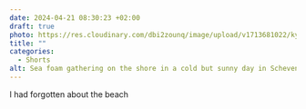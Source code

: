 ```yaml
---
date: 2024-04-21 08:30:23 +02:00
draft: true
photo: https://res.cloudinary.com/dbi2zounq/image/upload/v1713681022/kyplxndyjv9cgm7k4626.jpg
title: ""
categories:
  - Shorts
alt: Sea foam gathering on the shore in a cold but sunny day in Scheveningen.
---
```


I had forgotten about the beach
